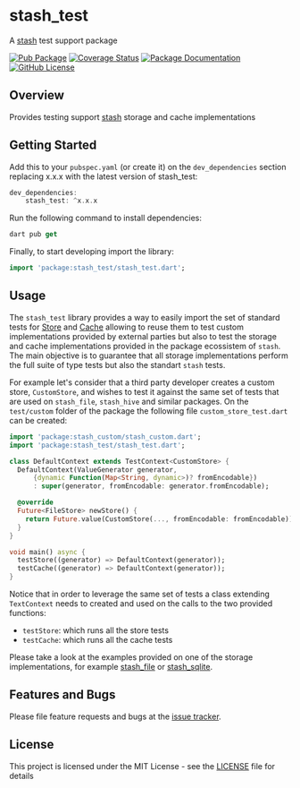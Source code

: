 # stash_test
A [stash](https://github.com/ivoleitao/stash) test support package

[![Pub Package](https://img.shields.io/pub/v/stash_test.svg?style=flat-square)](https://pub.dartlang.org/packages/stash_test)
[![Coverage Status](https://codecov.io/gh/ivoleitao/stash/graph/badge.svg?flag=stash_test)](https://codecov.io/gh/ivoleitao/stash_test)
[![Package Documentation](https://img.shields.io/badge/doc-stash_test-blue.svg)](https://www.dartdocs.org/documentation/stash_test/latest)
[![GitHub License](https://img.shields.io/badge/License-MIT-yellow.svg)](https://opensource.org/licenses/MIT)

## Overview

Provides testing support [stash](https://pub.dartlang.org/packages/stash) storage and cache implementations

## Getting Started

Add this to your `pubspec.yaml` (or create it) on the `dev_dependencies` section replacing x.x.x with the latest version of stash_test: 

```dart
dev_dependencies:
    stash_test: ^x.x.x
```

Run the following command to install dependencies:

```dart
dart pub get
```

Finally, to start developing import the library:

```dart
import 'package:stash_test/stash_test.dart';
```
## Usage

The `stash_test` library provides a way to easily import the set of standard tests for [Store](https://github.com/ivoleitao/stash/blob/develop/packages/stash/lib/src/api/cache_store.dart) and [Cache](https://github.com/ivoleitao/stash/blob/develop/packages/stash/lib/src/api/cache.dart) allowing to reuse them to test custom implementations provided by external parties but also to test the storage and cache implementations provided in the package ecossistem of `stash`. The main objective is to guarantee that all storage implementations perform the full suite of type tests but also the standart `stash` tests.

For example let's consider that a third party developer creates a custom store, `CustomStore`, and wishes to test it against the same set of tests that are used on `stash_file`, `stash_hive` and similar packages. On the `test/custom` folder of the package the following file `custom_store_test.dart` can be created:

```dart
import 'package:stash_custom/stash_custom.dart';
import 'package:stash_test/stash_test.dart';

class DefaultContext extends TestContext<CustomStore> {
  DefaultContext(ValueGenerator generator,
      {dynamic Function(Map<String, dynamic>)? fromEncodable})
      : super(generator, fromEncodable: generator.fromEncodable);

  @override
  Future<FileStore> newStore() {
    return Future.value(CustomStore(..., fromEncodable: fromEncodable));
  }
}

void main() async {
  testStore((generator) => DefaultContext(generator));
  testCache((generator) => DefaultContext(generator));
}
```

Notice that in order to leverage the same set of tests a class extending `TextContext` needs to created and used on the calls to the two provided functions:
* `testStore`: which runs all the store tests
* `testCache`: which runs all the cache tests

Please take a look at the examples provided on one of the storage implementations, for example [stash_file](https://github.com/ivoleitao/stash/tree/develop/packages/stash_file) or [stash_sqlite](https://github.com/ivoleitao/stash/tree/develop/packages/stash_sqlite).

## Features and Bugs

Please file feature requests and bugs at the [issue tracker][tracker].

[tracker]: https://github.com/ivoleitao/stash/issues/new

## License

This project is licensed under the MIT License - see the [LICENSE](https://github.com/ivoleitao/stash/blob/develop/packages/stash_test/LICENSE) file for details